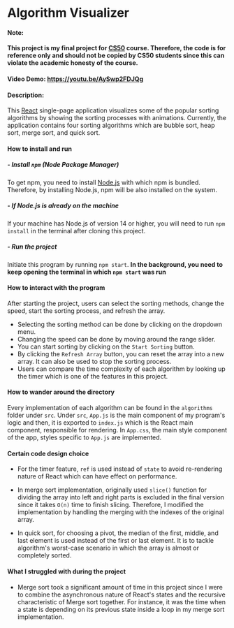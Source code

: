 # Algorithm Visualizer

#### Note:

**This project is my final project for [CS50](https://cs50.harvard.edu/x/2024/) course. Therefore, the code is for reference only and should not be copied by CS50 students since this can violate the academic honesty of the course.**

#### Video Demo: <https://youtu.be/AySwp2FDJQg>

#### Description:

This [React](https://react.dev/) single-page application visualizes some of the popular sorting algorithms by showing the sorting processes with animations. Currently, the application contains four sorting algorithms which are bubble sort, heap sort, merge sort, and quick sort.

#### How to install and run

##### - Install `npm` (Node Package Manager)
To get npm, you need to install [Node.js](https://nodejs.org/en/download) with which npm is bundled. Therefore, by installing Node.js, npm will be also installed on the system.

##### - If Node.js is already on the machine
If your machine has Node.js of version 14 or higher, you will need to run `npm install` in the terminal after cloning this project.

##### - Run the project
Initiate this program by running `npm start`. **In the background, you need to keep opening the terminal in which `npm start` was run**

#### How to interact with the program

After starting the project, users can select the sorting methods, change the speed, start the sorting process, and refresh the array.

- Selecting the sorting method can be done by clicking on the dropdown menu.
- Changing the speed can be done by moving around the range slider.
- You can start sorting by clicking on the `Start Sorting` button.
- By clicking the `Refresh Array` button, you can reset the array into a new array. It can also be used to stop the sorting process.
- Users can compare the time complexity of each algorithm by looking up the timer which is one of the features in this project.

#### How to wander around the directory

Every implementation of each algorithm can be found in the `algorithms` folder under `src`. Under `src`, `App.js` is the main component of my program's logic and then, it is exported to `index.js` which is the React main component, responsible for rendering. In `App.css`, the main style component of the app, styles specific to `App.js` are implemented.

#### Certain code design choice

- For the timer feature, `ref` is used instead of `state` to avoid re-rendering nature of React which can have effect on performance.

- In merge sort implementation, originally used `slice()` function for dividing the array into left and right parts is excluded in the final version since it takes `O(n)` time to finish slicing. Therefore, I modified the implementation by handling the merging with the indexes of the original array.

- In quick sort, for choosing a pivot, the median of the first, middle, and last element is used instead of the first or last element. It is to tackle algorithm's worst-case scenario in which the array is almost or completely sorted.

#### What I struggled with during the project

- Merge sort took a significant amount of time in this project since I were to combine the asynchronous nature of React's states and the recursive characteristic of Merge sort together. For instance, it was the time when a state is depending on its previous state inside a loop in my merge sort implementation.
